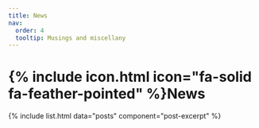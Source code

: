 ```yaml
---
title: News
nav:
  order: 4
  tooltip: Musings and miscellany
---
```


# {% include icon.html icon="fa-solid fa-feather-pointed" %}News

{% include list.html data="posts" component="post-excerpt" %}
